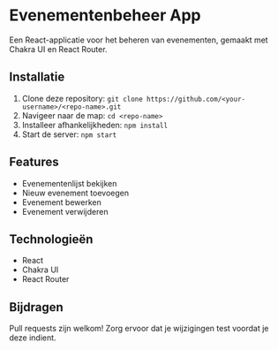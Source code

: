# Evenementenbeheer App

Een React-applicatie voor het beheren van evenementen, gemaakt met Chakra UI en React Router.

## Installatie
1. Clone deze repository: `git clone https://github.com/<your-username>/<repo-name>.git`
2. Navigeer naar de map: `cd <repo-name>`
3. Installeer afhankelijkheden: `npm install`
4. Start de server: `npm start`

## Features
- Evenementenlijst bekijken
- Nieuw evenement toevoegen
- Evenement bewerken
- Evenement verwijderen

## Technologieën
- React
- Chakra UI
- React Router

## Bijdragen
Pull requests zijn welkom! Zorg ervoor dat je wijzigingen test voordat je deze indient.
